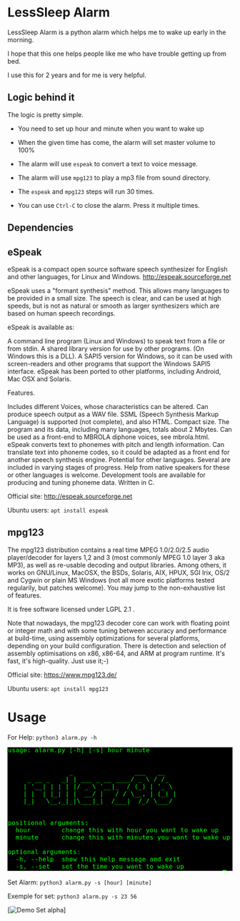 
# LessSleep Alarm

LessSleep Alarm is a python alarm which helps me to wake up early in the morning.

I hope that this one helps people like me who have trouble getting up from bed.

I use this for 2 years and for me is very helpful.

## Logic behind it

The logic is pretty simple.

 - You need to set up hour and minute when you want to wake up
 
 - When the given time has come, the alarm will set master volume to 100%

 - The alarm will use ```espeak``` to convert a text to voice message.

 - The alarm will use ```mpg123``` to play a mp3 file from sound directory.

 - The ```espeak``` and ```mpg123``` steps will run 30 times.

 - You can use ```Ctrl-C``` to close the alarm. Press it multiple times.

## Dependencies

## eSpeak

eSpeak is a compact open source software speech synthesizer for English and other languages, for Linux and Windows.   http://espeak.sourceforge.net

eSpeak uses a "formant synthesis" method. This allows many languages to be provided in a small size. The speech is clear, and can be used at high speeds, but is not as natural or smooth as larger synthesizers which are based on human speech recordings.

eSpeak is available as:

A command line program (Linux and Windows) to speak text from a file or from stdin.
A shared library version for use by other programs. (On Windows this is a DLL).
A SAPI5 version for Windows, so it can be used with screen-readers and other programs that support the Windows SAPI5 interface.
eSpeak has been ported to other platforms, including Android, Mac OSX and Solaris. 

Features.

Includes different Voices, whose characteristics can be altered.
Can produce speech output as a WAV file.
SSML (Speech Synthesis Markup Language) is supported (not complete), and also HTML.
Compact size. The program and its data, including many languages, totals about 2 Mbytes.
Can be used as a front-end to MBROLA diphone voices, see mbrola.html. eSpeak converts text to phonemes with pitch and length information.
Can translate text into phoneme codes, so it could be adapted as a front end for another speech synthesis engine.
Potential for other languages. Several are included in varying stages of progress. Help from native speakers for these or other languages is welcome.
Development tools are available for producing and tuning phoneme data.
Written in C. 

Official site: http://espeak.sourceforge.net

Ubuntu users: ```apt install espeak```

## mpg123

The mpg123 distribution contains a real time MPEG 1.0/2.0/2.5 audio player/decoder for layers 1,2 and 3 (most commonly MPEG 1.0 layer 3 aka MP3), as well as re-usable decoding and output libraries. Among others, it works on GNU/Linux, MacOSX, the BSDs, Solaris, AIX, HPUX, SGI Irix, OS/2 and Cygwin or plain MS Windows (not all more exotic platforms tested regularily, but patches welcome). You may jump to the non-exhaustive list of features.

It is free software licensed under LGPL 2.1 .

Note that nowadays, the mpg123 decoder core can work with floating point or integer math and with some tuning between accuracy and performance at build-time, using assembly optimizations for several platforms, depending on your build configuration. There is detection and selection of assembly optimisations on x86, x86-64, and ARM at program runtime. It's fast, it's high-quality. Just use it;-) 

Official site: https://www.mpg123.de/

Ubuntu users: ```apt install mpg123```

# Usage

For Help: ```python3 alarm.py -h```

![alt text](images/help.png)


Set Alarm: ```python3 alarm.py -s [hour] [minute]```

Exemple for set: ```python3 alarm.py -s 23 56```

[![Demo Set alpha](https://gifs.com/gif/set-first-half-2x7Ezz)]





